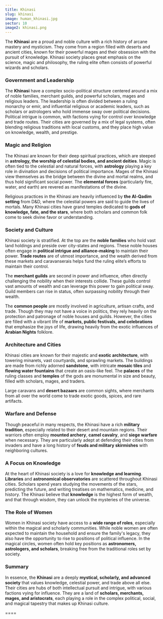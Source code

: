 ```yaml
---
title: Khinasi
slug: khinasi
image: human_khinasi.jpg
sector: 10
image2: khinasi.png
---
```


The **Khinasi** are a proud and noble culture with a rich history of arcane mastery and mysticism. They come from a region filled with deserts and ancient cities, known for their powerful mages and their obsession with the pursuit of knowledge. Khinasi society places great emphasis on the science, magic and philosophy,  the ruling elite often consists of powerful wizards and scholars.
### Government and Leadership

The **Khinasi** have a complex socio-political structure centered around a mix of noble families, merchant guilds, and powerful scholars, mages and religious leaders. The leadership is often divided between a ruling monarchy or emir, and influential religious or academic leaders, such as scholars or astrologers who hold immense sway over political decisions. Political intrigue is common, with factions vying for control over knowledge and trade routes. Their cities are governed by a mix of legal systems, often blending religious traditions with local customs, and they place high value on knowledge, wealth, and prestige.
### Magic and Religion

The Khinasi are known for their deep spiritual practices, which are steeped in **astrology, the worship of celestial bodies, and ancient deities**. Magic is often tied to the celestial and natural forces, with **astrology** playing a key role in divination and decisions of political importance. Mages of the Khinasi view themselves as the bridge between the divine and mortal realms, and thus hold significant social power. The **elemental forces** (particularly fire, water, and earth) are revered as manifestations of the divine.

Religious practices in the Khinasi are heavily influenced by **the Al-Qadim setting** from D&D, where the celestial powers are said to guide the lives of mortals. Many Khinasi cities have grand temples dedicated to **gods of knowledge, fate, and the stars**, where both scholars and common folk come to seek divine favor or understanding.

### Society and Culture

Khinasi society is stratified. At the top are the **noble families** who hold vast land holdings and preside over city-states and regions. These noble houses often engage in **political intrigue and alliance-making** to maintain their power. **Trade routes** are of utmost importance, and the wealth derived from these markets and caravanserais helps fund the ruling elite’s efforts to maintain their control.

The **merchant guilds** are second in power and influence, often directly challenging the nobility when their interests collide. These guilds control vast amounts of wealth and can leverage this power to gain political sway. Guild members can rise in status, often surpassing nobility through their wealth.

The **common people** are mostly involved in agriculture, artisan crafts, and trade. Though they may not have a voice in politics, they rely heavily on the protection and patronage of noble houses and guilds. However, the cities are filled with a vibrant life of **markets, public festivals, and celebrations** that emphasize the joys of life, drawing heavily from the exotic influences of **Arabian Nights** folklore.

### Architecture and Cities

Khinasi cities are known for their majestic and **exotic architecture**, with towering minarets, vast courtyards, and sprawling markets. The buildings are made from richly adorned **sandstone**, with intricate **mosaic tiles** and **flowing water fountains** that create an oasis-like feel. The **palaces** of the ruling classes and **temples** of the gods are monumental in size and beauty, filled with scholars, mages, and traders.

Large caravans and **desert bazaars** are common sights, where merchants from all over the world come to trade exotic goods, spices, and rare artifacts.

### Warfare and Defense

Though peaceful in many respects, the Khinasi have a rich **military tradition**, especially related to their desert and mountain regions. Their warriors often employ **mounted archery**, **camel cavalry**, and **siege warfare** when necessary. They are particularly adept at defending their cities from invaders and have a long history of **feuds and military skirmishes** with neighboring cultures.

### A Focus on Knowledge

At the heart of Khinasi society is a love for **knowledge and learning**. **Libraries** and **astronomical observatories** are scattered throughout Khinasi cities. Scholars spend years studying the movements of the stars, predicting the future, and writing treatises on mathematics, medicine, and history. The Khinasi believe that **knowledge** is the highest form of wealth, and that through wisdom, they can unlock the mysteries of the universe.

### The Role of Women

Women in Khinasi society have access to a **wide range of roles**, especially within the magical and scholarly communities. While noble women are often expected to maintain the household and ensure the family's legacy, they also have the opportunity to rise to positions of political influence. In the magical circles, women often hold key positions as **astronomers, astrologers, and scholars**, breaking free from the traditional roles set by society.

### Summary

In essence, the **Khinasi** are a deeply **mystical, scholarly, and advanced society** that values knowledge, celestial power, and trade above all else. Their cities are hubs of both intellectual pursuit and intrigue, with various factions vying for influence. They are a land of **scholars, merchants, mages, and aristocrats**, each playing a role in the complex political, social, and magical tapestry that makes up Khinasi culture.

====




